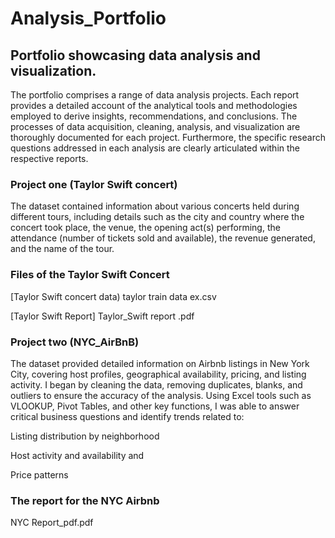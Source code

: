 # Analysis_Portfolio
## Portfolio showcasing data analysis and visualization. 
The portfolio comprises a range of data analysis projects. Each report provides a detailed account of the analytical tools and methodologies employed to derive insights, recommendations, and conclusions. The processes of data acquisition, cleaning, analysis, and visualization are thoroughly documented for each project. Furthermore, the specific research questions addressed in each analysis are clearly articulated within the respective reports.
### Project one (Taylor Swift concert)
The dataset contained information about various concerts held during different tours, including details such as the city and country where the concert took place, the venue, the opening act(s) performing, the attendance (number of tickets sold and available), the revenue generated, and the name of the tour.
### Files of the Taylor Swift Concert
[Taylor Swift concert data)
taylor train data ex.csv

[Taylor Swift Report]
Taylor_Swift report .pdf

### Project two (NYC_AirBnB)
The dataset provided detailed information on Airbnb listings in New York City, covering host profiles, geographical availability, pricing, and listing activity. I began by cleaning the data, removing duplicates, blanks, and outliers to ensure the accuracy of the analysis.
Using Excel tools such as VLOOKUP, Pivot Tables, and other key functions, I was able to answer critical business questions and identify trends related to:

Listing distribution by neighborhood

Host activity and availability and 

Price patterns

### The report for the NYC Airbnb
NYC Report_pdf.pdf




